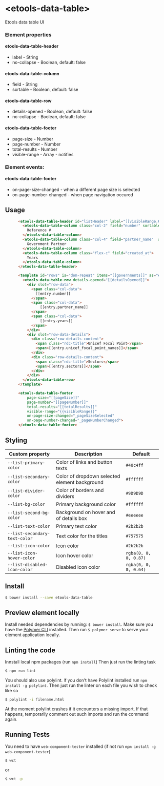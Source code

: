 # \<etools-data-table\>

Etools data table UI

### Element properties

#### etools-data-table-header
 * label - String
 * no-collapse - Boolean, default: false
#### etools-data-table-column
 * field - String
 * sortable - Boolean, default: false
#### etools-data-table-row
 * details-opened - Boolean, default: false
 * no-collapse - Boolean, default: false
#### etools-data-table-footer
 * page-size - Number
 * page-number - Number
 * total-results - Number
 * visible-range - Array - notifies
### Element events:
 #### etools-data-table-footer
 * on-page-size-changed - when a different page size is selected
 * on-page-number-changed - when page navigation occured

## Usage
```html
      <etools-data-table-header id="listHeader" label="[[visibleRange.0]]-[[visibleRange.1]] of [[totalResults]] results to show">
        <etools-data-table-column class="col-2" field="number" sortable>
          Reference #
        </etools-data-table-column>
        <etools-data-table-column class="col-4" field="partner_name"  sortable>
          Government Partner
        </etools-data-table-column>
        <etools-data-table-column class="flex-c" field="created_at">
          Years
        </etools-data-table-column>
      </etools-data-table-header>

      <template id="rows" is="dom-repeat" items="[[governments]]" as="entry">
        <etools-data-table-row details-opened="[[detailsOpened]]">
          <div slot="row-data">
            <span class="col-data">
              [[entry.number]]
            </span>
            <span class="col-data">
                [[entry.partner_name]]
            </span>
            <span class="col-data">
                [[entry.years]]
            </span>
          </div>
          <div slot="row-data-details">
            <div class="row-details-content">
              <span class="rdc-title">Unicef Focal Point</span>
              <span>[[entry.unicef_focal_point_names]]</span>
            </div>
            <div class="row-details-content">
              <span class="rdc-title">Sectors</span>
              <span>[[entry.sectors]]</span>
            </div>
          </div>
        </etools-data-table-row>
      </template>

      <etools-data-table-footer
          page-size="[[pageSize]]"
          page-number="[[pageNumber]]"
          total-results="[[totalResults]]"
          visible-range="{{visibleRange}}"
          on-page-size-changed="_pageSizeSelected"
          on-page-number-changed="_pageNumberChanged">
      </etools-data-table-footer>
```
## Styling

Custom property | Description | Default
----------------|-------------|----------
`--list-primary-color` | Color of links and button texts | `#40c4ff`
`--list-secondary-color` | Color of dropdown selected element background | `#ffffff`
`--list-divider-color` | Color of borders and dividers | `#9D9D9D`
`--list-bg-color` | Primary background color | `#ffffff`
`--list-second-bg-color` | Background on hover and of details box | `#eeeeee`
`--list-text-color` | Primary text color | `#2b2b2b`
`--list-secondary-text-color` | Text color for the titles | `#757575`
`--list-icon-color` | Icon color | `#2b2b2b`
`--list-icon-hover-color` | Icon hover color | `rgba(0, 0, 0, 0.87)`
`--list-disabled-icon-color` | Disabled icon color | `rgba(0, 0, 0, 0.64)`


## Install

```bash
$ bower install --save etools-data-table
```

## Preview element locally

Install needed dependencies by running: `$ bower install`.
Make sure you have the [Polymer CLI](https://www.npmjs.com/package/polymer-cli) installed. Then run `$ polymer serve` to serve your element application locally.

## Linting the code

Innstall local npm packages (run `npm install`)
Then just run the linting task

```bash
$ npm run lint
```
You should also use polylint. If you don't have Polylint installed run `npm install -g polylint`.
Then just run the linter on each file you wish to check like so

```bash
$ polylint -i filename.html
```
At the moment polylint crashes if it encounters a missing import. If that happens, temporarily comment out such imports and run the command again.

## Running Tests

You need to have `web-component-tester` installed (if not run `npm install -g web-component-tester`)
```bash
$ wct
```
or
```bash
$ wct -p
```
